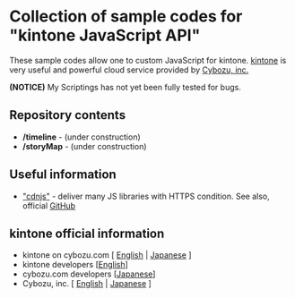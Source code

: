 # Collection of sample codes for "kintone JavaScript API"

These sample codes allow one to custom JavaScript for kintone. [kintone](https://kintone.cybozu.com/us/ "English page") is very useful and powerful cloud service provided by [Cybozu, inc.](https://kintone.cybozu.com/us/company.html "Cybozu, inc.")

**(NOTICE)** My Scriptings has not yet been fully tested for bugs.  

## Repository contents
* **/timeline** - (under construction)
* **/storyMap** - (under construction)

## Useful information
* ["cdnjs"](http://cdnjs.com/ "cdnjs") - deliver many JS libraries with HTTPS condition. See also, official [GitHub](https://github.com/cdnjs/cdnjs)

## kintone official information

* kintone on cybozu.com [ [English](https://kintone.cybozu.com/us/ "English page") | [Japanese](https://kintone.cybozu.com/jp/ "Japanese page") ]
* kintone developers [[English](http://developers.kintone.com/ "English page")]
* cybozu.com developers [[Japanese](https://developers.cybozu.com/ja/ "Japanese page")]
* Cybozu, inc. [ [English](https://kintone.cybozu.com/us/company.html "English page") | [Japanese](http://cybozu.co.jp/ "Japanese page") ]